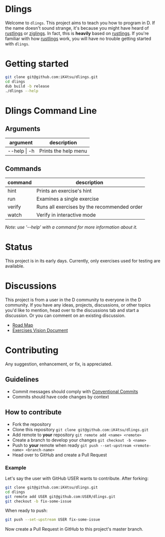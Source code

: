 # Dlings
Welcome to `dlings`. This project aims to teach you how to program in D.
If the name doesn't sound strange, it's because you might have heard of [rustlings](https://github.com/rust-lang/rustlings) or [ziglings](https://github.com/ratfactor/ziglings). In fact, this is **heavily** based on [rustlings](https://github.com/rust-lang/rustlings). If you're familiar with how [rustlings](https://github.com/rust-lang/rustlings) work, you will have no trouble getting started with `dlings`.

# Getting started
```sh
git clone git@github.com:iK4tsu/dlings.git
cd dlings
dub build -b release
./dlings --help
```

# Dlings Command Line
## Arguments
| argument | description
| ------- | -----------
| --help \| -h | Prints the help menu

## Commands
| command | description
| ------- | -----------
| hint    | Prints an exercise's hint
| run     | Examines a single exercise
| verify  | Runs all exercises by the recommended order
| watch   | Verify in interactive mode

*Note: use '--help' with a command for more information about it.*
# Status
This project is in its early days. Currently, only exercises used for testing are
available.

# Discussions
This project is from a user in the D community to everyone in the D community.
If you have any ideas, projects, discussions, or other topics you'd like to
mention, head over to the discussions tab and start a discussion. Or you can
comment on an existing discussion.
* [Road Map](https://github.com/iK4tsu/dlings/discussions/2)
* [Exercises Vision Document](https://github.com/iK4tsu/dlings/discussions/4)

# Contributing
Any suggestion, enhancement, or fix, is appreciated.

## Guidelines
* Commit messages should comply with [Conventional Commits](https://www.conventionalcommits.org/en/v1.0.0/)
* Commits should have code changes by context

## How to contribute
* Fork the repository
* Clone this repository `git clone git@github.com:iK4tsu/dlings.git`
* Add remote to **your** repository `git remote add <name> <remote>`
* Create a branch to develop your changes `git checkout -b <name>`
* Push to **your** remote when ready `git push --set-upstream <remote-name> <branch-name>`
* Head over to GitHub and create a Pull Request

### Example
Let's say the user with GitHub USER wants to contribute. After forking:
```sh
git clone git@github.com:iK4tsu/dlings.git
cd dlings
git remote add USER git@github.com:USER/dlings.git
git checkout -b fix-some-issue
```
When ready to push:
```sh
git push --set-upstream USER fix-some-issue
```
Now create a Pull Request in GitHub to this project's master branch.
